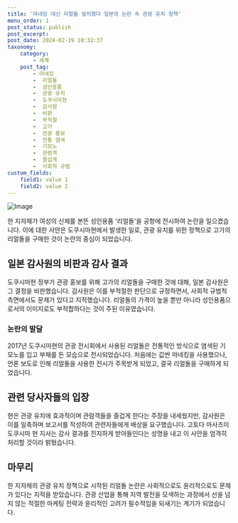 ```yaml
---
title: '마네킹 대신 리얼돌 설치했다 일본의 논란 속 관광 유치 정책'
menu_order: 1
post_status: publish
post_excerpt: 
post_date: 2024-02-19 10:32:37
taxonomy:
    category:
        - 세계
    post_tag:
        - 마네킹
        -  리얼돌
        -  성인용품
        -  관광 유치
        -  도쿠시마현
        -  감사원
        -  비판
        -  부적절
        -  고가
        -  관광 홍보
        -  전통 염색
        -  기모노
        -  관람객
        -  즐겁게
        -  사회적 규범
custom_fields:
    field1: value 1
    field2: value 2
---
```


![Image](https://imgnews.pstatic.net/image/277/2024/02/12/0005378737_001_20240212142801366.jpg?type=w647)

한 지자체가 여성의 신체를 본뜬 성인용품 '리얼돌'을 공항에 전시하여 논란을 일으켰습니다. 이에 대한 사안은 도쿠시마현에서 발생한 일로, 관광 유치를 위한 정책으로 고가의 리얼돌을 구매한 것이 논란의 중심이 되었습니다. 
## 일본 감사원의 비판과 감사 결과
도쿠시마현 정부가 관광 홍보를 위해 고가의 리얼돌을 구매한 것에 대해, 일본 감사원은 그 결정을 비판했습니다. 감사원은 이를 부적절한 판단으로 규정하면서, 사회적 규범적 측면에서도 문제가 있다고 지적했습니다. 리얼돌의 가격이 높을 뿐만 아니라 성인용품으로서의 이미지로도 부적합하다는 것이 주된 이유였습니다.
### 논란의 발달
2017년 도쿠시마현의 관광 전시회에서 사용된 리얼돌은 전통적인 방식으로 염색된 기모노를 입고 부채를 든 모습으로 전시되었습니다. 처음에는 값싼 마네킹을 사용했으나, 언론 보도로 인해 리얼돌을 사용한 전시가 주목받게 되었고, 결국 리얼돌을 구매하게 되었습니다.
## 관련 당사자들의 입장
현은 관광 유치에 효과적이며 관람객들을 즐겁게 한다는 주장을 내세웠지만, 감사원은 이를 일축하며 보고서를 작성하여 관련자들에게 배상을 요구했습니다. 고토다 마사즈미 도쿠시마 현 지사는 감사 결과를 진지하게 받아들인다는 성명을 내고 이 사안을 엄격히 처리할 것이라 밝혔습니다.
## 마무리
한 지자체의 관광 유치 정책으로 시작된 리얼돌 논란은 사회적으로도 윤리적으로도 문제가 있다는 지적을 받았습니다. 관광 산업을 통해 지역 발전을 모색하는 과정에서 선을 넘지 않는 적절한 마케팅 전략과 윤리적인 고려가 필수적임을 되새기는 계기가 되었습니다.
